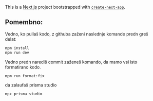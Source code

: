 This is a [Next.js](https://nextjs.org/) project bootstrapped with [`create-next-app`](https://github.com/vercel/next.js/tree/canary/packages/create-next-app).

## Pomembno:

Vedno, ko pullaš kodo, z githuba zaženi naslednje komande predn greš delat:

```bash
npm install
npm run dev
```

Vedno predn narediš commit zaženeš komando, da mamo vsi isto formatirano kodo.

```bash
npm run format:fix
```

da zalaufaš prisma studio
```bash
npx prisma studio
```